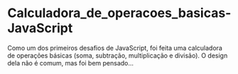 # Calculadora_de_operacoes_basicas-JavaScript
Como um dos primeiros desafios de JavaScript, foi feita uma calculadora de operações básicas (soma, subtração, multiplicação e divisão). O design dela não é comum, mas foi bem pensado...

